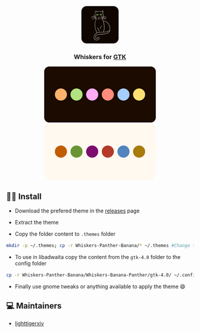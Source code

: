 <div align="center">

<img src="https://raw.githubusercontent.com/Whiskers-Color-Scheme/assets/main/logos/logo-rounded.webp" width="100">

### Whiskers for [GTK](https://www.gtk.org/)

<div>
    <img src="https://raw.githubusercontent.com/Whiskers-Color-Scheme/assets/f73d25d4aa4480b7c4d593fb6ae8f4288f3fb5c0/previews/panther-preview.svg" width="300">
    <img src="https://raw.githubusercontent.com/Whiskers-Color-Scheme/assets/f73d25d4aa4480b7c4d593fb6ae8f4288f3fb5c0/previews/tiger-preview.svg" width="300">
</div>
</div>

## 👷‍♂️ Install

- Download the prefered theme in the [releases](https://github.com/Whiskers-Color-Scheme/gtk/releases/) page

- Extract the theme

- Copy the folder content to `.themes` folder
```bash
mkdir -p ~/.themes; cp -r Whiskers-Panther-Banana/* ~/.themes #Change the folder name to your downloaded theme
```         

- To use in libadwaita copy the content from the `gtk-4.0` folder to the config folder
```bash
cp -r Whiskers-Panther-Banana/Whiskers-Banana-Panther/gtk-4.0/ ~/.config/gtk-4.0
```

- Finally use gnome tweaks or anything available to apply the theme 😄

## 💻 Maintainers

- [lighttigerxiv](https://github.com/lighttigerxiv)

